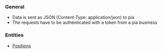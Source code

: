 ### General

- Data is sent as JSON (Content-Type: application/json) to pia
- The requests have to be authenticated with a token from a pia business


### Entities

- [Positions](positions/positions.md)
